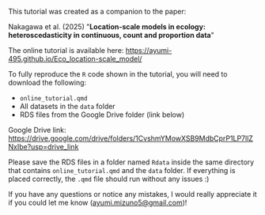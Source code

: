 This tutorial was created as a companion to the paper:

Nakagawa et al. (2025) "**Location-scale models in ecology: heteroscedasticity in continuous, count and proportion data**"
<insert the preprint link here>


The online tutorial is available here: https://ayumi-495.github.io/Eco_location-scale_model/


To fully reproduce the `R` code shown in the tutorial, you will need to download the following:
  - `online_tutorial.qmd`
  - All datasets in the `data` folder
  - RDS files from the Google Drive folder (link below)

Google Drive link: https://drive.google.com/drive/folders/1CvshmYMowXSB9MdbCprP1LP7llZNxIbe?usp=drive_link

Please save the RDS files in a folder named `Rdata` inside the same directory that contains `online_tutorial.qmd` and the `data` folder.
If everything is placed correctly, the `.qmd` file should run without any issues :)

If you have any questions or notice any mistakes, I would really appreciate it if you could let me know (ayumi.mizuno5@gmail.com)!

